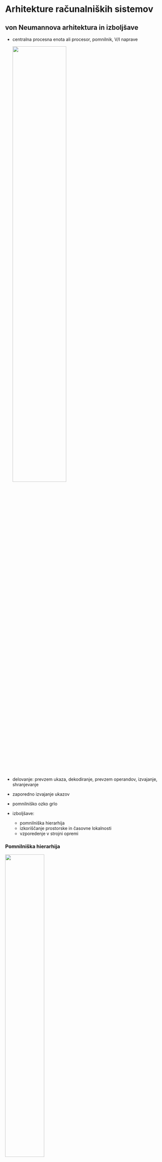 # Arhitekture računalniških sistemov

## von Neumannova arhitektura in izboljšave

- centralna procesna enota ali procesor, pomnilnik, V/I naprave

    <img src="slike/vonNeumann.png" width="60%">

- delovanje: prevzem ukaza, dekodiranje, prevzem operandov, izvajanje, shranjevanje
- zaporedno izvajanje ukazov
- pomnilniško ozko grlo
- izboljšave:
    - pomnilniška hierarhija
    - izkoriščanje prostorske in časovne lokalnosti
    - vzporedenje v strojni opremi

### Pomnilniška hierarhija

<img src="slike/pomnilniska-hierarhija.png" width="50%">

- procesor z registri (P), predpomnilnik (C), glavni pomnnilnik (M) in navidezni pomnilnik (VM)

- dostop do glavnega pomnilnika je dva velikostna reda počasnejši kot do registrov (latenca in prepustnost)
- večnivojski predpomnilnik
    - organiziran v predpomnilniške bloke
    - vedno se prenaša cel predpomnilniški blok
    - če podatkov ni, procesor še vedno čaka
    - zadetek in zgrešitev v predpomnilniku
    - tipi predpomnilnikov: asociativni, set-asociativni in direktni
    - pomembno je zagotavljanje skladnosti pomnilnikov (pisanje skozi, pisanje nazaj)
- navidezni pomnilnik
    - razširitev glavnega pomnilnika
    - bistveno počasnejši od glavnega pomnilnika, še večja potreba po lokalnosti
    - ostranjevanje in napaka strani

### Vzporedenje v strojni opremi

- cevovod
    - funkcijske enote so razvrščene v stopnje
    - stopnje naj bi bile čim bolj enako kompleksne

- vektorski ukazi
    - hkratno izvajanje istega ukaza na več skalarnih operandih 
    - posebni ukazi

- več funkcijskih enot
    - izkoriščajo paralelizem v enem ukaznem toku

- špekulativno izvajanje
    - med izvajanjem pogoja lahko izvajamo ukaze, ki sledijo

- superskalarnost
    - vzporedno izvajanje neodvisnih ukazov
    - dodeljevanje funkcijskih enot poteka med izvajanjem 

- strojne niti
    - hkratno izvajanje različnih programskih tokov
    - izkoriščajo prisotnost več enakih funkcijskih enot

## Sistemi s skupnim pomnilnikom

- *angl.* shared memory systems
- imajo enega ali več procesorjev z enim ali več procesorskimi jedri
- procesorji so s skupnim pomnilnikom povezani preko vodila
- procesorji si delijo skupni pomnilnik
- spremembe v pomnilniku vidijo vsi procesorji
- pomnilnik je razdeljen na module, do enega modula dostopa en procesor naenkrat
- vsak procesor ima svoj L1 predpomnilnik, saj vanj poleg podatkov shranjuje tudi ukaze
- predpomnilnika L2 in L3 shranjujeta samo podatke, zato si jih lahko deli več procesorjev
- enovit naslovni prostor
- arhitekturi UMA in NUMA

    - kompleksnost in raztegljivost
    - dostopni časi do pomnilnika
    - zagotavljanje skladnosti pomnilnika

### Arhitektura UMA (SMP)

- *angl.* Unified Memory Architecture
- *angl.* Symmetric Multi-Processor

    <img src="slike/UMA.png" width="50%">

- dostopni čas do kateregakoli dela pomnilnika je v povprečju enak za vsa procesorska jedra
- zagotavljanje skladnosti predpomnilnikov: 
    - običajno pisanje skozi v kombinaciji z vohljanjem 
    - ko zaznamo spremembo, posodobimo blok v predpomnilniku
    - pisanje nazaj je počasno, težave z raztegljivostjo

### Arhitektura NUMA

- *angl.* Non-Unified Memory Architecture

    <img src="slike/NUMA.png" width="70%">

- procesorska jedra so razdeljena v domene NUMA
- pomnilniški moduli so enakomerno razporejeni med domene NUMA
- dostopni časi do pomnilniških modulov so različni: krajši do pomnilniških modulov, neposredno povezanih na domeno, daljši do pomnilnikov bolj oddaljenih domen (časi so lahko do 3-krat daljši)
- zagotavljanje skladnosti predpomnilnikov:
    - imenik (direktorij, D) za vodenje stanja predpomnilniških blokov, 
    - imeniški protokoli, na primer MESI (Modified, Exclusive, Shared, Invalid)
    - pisanje nazaj in razveljavljanje predpomnilnikov na drugih procesorskih jedrih
    - manj prenosov, večja prepustnost
- veliko boljša raztegljivost kot pri arhitekturi UMA
- pomembno je, da procesorska jedra iz izbrane domene čim več delajo s pomnilnikom, ki je neposredno povezan nanjo
- primer [AMD EPYC 7002](https://infohub.delltechnologies.com/p/numa-configuration-settings-on-amd-epyc-2nd-generation/)
    - 4 NUMA domene v katerih so procesorska jedra organizirana hierarhično
    - vsaka domena ima 2 silicijevi rezini in na vsaki rezini 2 procesorska kompleksa
    - vsak procesorski kompleks sestavljajo 4 procesorska jedra, ki si delijo predpomnilnik L3

## Sistemi s porazdeljenim pomnilnikom

- sistem s skupnim pomnilnikom (vozlišče, strežnik) ima danes do 128 procesorskih jeder
- če potrebujemo večjo procesno moč, moramo povezati več vozlišč med seboj
- dobimo sistem s porazdeljenim pomnilnikom
- v sistemih s porazdeljenim pomnilnikom so vozlišča med seboj povezana z omrežjem
- pomnilnik je porazdeljen: 
    - vsak procesor lahko neposredno dostopa samo do pomnilnika na svojem vozlišču
    - vsak pomnilnik ima svoj (ločen) naslovni prostor
- komunikacija med vozlišči običajno poteka z izmenjavo sporočil
- so bolj raztegljivi kot sistemi s skupnim pomnilnikom, komunikacija med procesorji je počasnejša
- danes je velik poudarek na razvoju omrežne opreme

<img src="slike/porazdeljeni-sistem.png" width="50%">

- vrste sistemov s porazdeljenim pomnilnikom [www.top500.org](https://www.top500.org/):

    - gruče
        - sestavljene so iz elementov, ki jih lahko kupimo na trgu
        - na vsakem vozlišču teče operacijski sistem
        - NSC, Trdina, Arnes, Vega
    - masivno vzporedni procesorji
        - *angl.* Massively Parallel Processors
        - večja stopnja integracije
            - ena kopija (porazdeljenega) operacijskega sistema teče na vseh vozliščih
            - posebna omrežja 
    - ozvezdja
        - več procesorskih jeder na vozlišče kot je vozlišč

## Pospeševalniki

<img src="slike/pospesevalnik.png" width="50%">

- nekoč matematični soprocesorji, danes grafične kartice
- danes imajo notranjo hierarhično pomnilniško strukturo in mnogo enostavnih procesnih elementov
- niso popolnoma samostojni
- razbremenjevanje glavnega procesorja
    - procesor prenese podatke iz glavnega pomnilnika v pomnilnik pospeševalnika
    - procesor sproži izvajanje obdelave
    - pospeševalnik izvede obdelavo in rezultate shrani v pomnilnik pospeševalnika
    - procesor prenese podatke nazaj v glavni pomnilnik
- množica preprostih procesnih elementov, vzporedno procesiranje na množici podatkov
- ozko grlo je prenos podatkov med gostiteljem in pospeševalnikom
- zaradi drugačne arhitekture je treba močno prilagoditi programe

## Primer: moderna superračunalniška gruča

- mnogo vozlišč, zelo heterogen sistem

    <img src="slike/heterogeni-sistem.png" width="100%">

    - vozlišče je sistem s skupnim pomnilnikom
    - več vozlišč sestavlja porazdeljeni sistem, vozlišča med seboj komunicirajo z izmenjevanjem sporočil
    - pospeševalniki 

- superračunalniška gruča

    <img src="slike/superracunalnik.png" width="100%">

    - vozlišča: glavno, prijavno, računsko, podatkovno vozlišče
    - mrežne povezave: Ethernet, (Infiniband)
    - porazdeljeni datotečni sistem (vsa vozlišča vidijo programe in podatke)
    - dostop do prijavnega vozlišča preko protokola SSH
